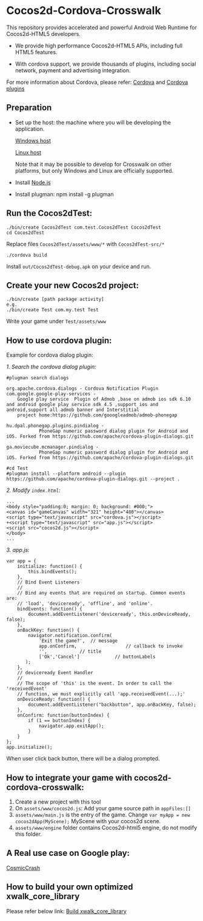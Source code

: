 Cocos2d-Cordova-Crosswalk
=======================

This repository provides accelerated and powerful Android Web Runtime for Cocos2d-HTML5 developers.

* We provide high performance Cocos2d-HTML5 APIs, including full HTML5 features.

* With cordova support, we provide thousands of plugins, including social network, payment and advertising integration.

For more information about Cordova, please refer:
[Cordova](http://cordova.apache.org)
and
[Cordova plugins](http://cordova.apache.org/docs/en/5.0.0/plugin_ref_plugman.md.html#Using%20Plugman%20to%20Manage%20Plugins)

Preparation
---

* Set up the host: the machine where you will be developing the application.

  [Windows host](https://crosswalk-project.org/documentation/android/windows_host_setup.html)

  [Linux host](https://crosswalk-project.org/documentation/android/linux_host_setup.html)

  Note that it may be possible to develop for Crosswalk on other platforms, but only Windows and Linux are officially supported.

* Install [Node.js](http://nodejs.org/download/)
* Install plugman: npm install -g plugman

Run the Cocos2dTest:
---
```
./bin/create Cocos2dTest com.test.Cocos2dTest Cocos2dTest
cd Cocos2dTest
```
Replace files ```Cocos2dTest/assets/www/*``` with ```Cocos2dTest-src/*```
```
./cordova build
```
Install ```out/Cocos2dTest-debug.apk``` on your device and run.

Create your new Cocos2d project:
---
```
./bin/create [path package activity]
e.g.
./bin/create Test com.my.test Test
```
Write your game under ```Test/assets/www```

How to use cordova plugin:
---
Example for cordova dialog plugin:

*1. Search the cordova dialog plugin:*
```
#plugman search dialogs

org.apache.cordova.dialogs - Cordova Notification Plugin
com.google.google-play-services - 
    Google play service  Plugin of Admob ,base on admob ios sdk 6.10 and android google play service sdk 4.5 ,support ios and android,support all admob banner and Interstitial
    project home:https://github.com/gooogleadmob/admob-phonegap
    
hu.dpal.phonegap.plugins.pindialog - 
			PhoneGap numeric password dialog plugin for Android and iOS. Forked from https://github.com/apache/cordova-plugin-dialogs.git
	
ga.moviecube.mcmanager.pindialog - 
			PhoneGap numeric password dialog plugin for Android and iOS. Forked from https://github.com/apache/cordova-plugin-dialogs.git

#cd Test
#plugman install --platform android --plugin https://github.com/apache/cordova-plugin-dialogs.git --project .
```
*2. Modify `index.html`:*
```
...
<body style="padding:0; margin: 0; background: #000;">
<canvas id="gameCanvas" width="321" height="480"></canvas>
<script type="text/javascript" src="cordova.js"></script>
+<script type="text/javascript" src="app.js"></script>
<script src="cocos2d.js"></script>
</body>
...
```
*3. app.js:*
```
var app = {
    initialize: function() {
        this.bindEvents();
    },
    // Bind Event Listeners
    //
    // Bind any events that are required on startup. Common events are:
    // 'load', 'deviceready', 'offline', and 'online'.
    bindEvents: function() {
        document.addEventListener('deviceready', this.onDeviceReady, false);
    },
    onBackKey: function() {
        navigator.notification.confirm(
            'Exit the game?',  // message
            app.onConfirm,                  // callback to invoke
            '',            // title
            ['Ok','Cancel']             // buttonLabels
       );
    },
    // deviceready Event Handler
    //
    // The scope of 'this' is the event. In order to call the 'receivedEvent'
    // function, we must explicitly call 'app.receivedEvent(...);'
    onDeviceReady: function() {
        document.addEventListener("backbutton", app.onBackKey, false);
    },
    onConfirm: function(buttonIndex) {
        if (1 == buttonIndex) {
            navigator.app.exitApp();
        }
    }
};
app.initialize();
```
When user click back button, there will be a dialog prompted.

How to integrate your game with cocos2d-cordova-crosswalk:
---
1. Create a new project with this tool
2. On ```assets/www/cocos2d.js```:
   Add your game source path in ```appFiles:[]```
3. ```assets/www/main.js``` is the entry of the game.
   Change ```var myApp = new cocos2dApp(MyScene);``` MyScene with your cocos2d scene.
4. ```assets/www/engine``` folder contains Cocos2d-html5 engine, do not modify this folder.

A Real use case on Google play:
---
[CosmicCrash](https://play.google.com/store/apps/details?id=org.cocos.CosmicCrash.googleplay)

How to build your own optimized xwalk_core_library
---
Please refer below link:
[Build xwalk_core_library](https://github.com/crosswalk-project/cocos2d-cordova-crosswalk/blob/master/How%20to%20build%20optimized%20xwalk_core_library.md)
